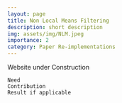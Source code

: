 ```yaml
---
layout: page
title: Non Local Means Filtering
description: short description
img: assets/img/NLM.jpeg
importance: 2
category: Paper Re-implementations
---
```


Website under Construction

    Need
    Contribution
    Result if applicable
